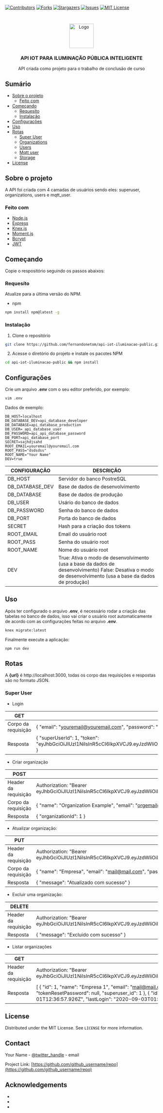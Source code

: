 <!-- PROJECT SHIELDS -->
<!--
*** I'm using markdown "reference style" links for readability.
*** Reference links are enclosed in brackets [ ] instead of parentheses ( ).
*** See the bottom of this document for the declaration of the reference variables
*** for contributors-url, forks-url, etc. This is an optional, concise syntax you may use.
*** https://www.markdownguide.org/basic-syntax/#reference-style-links
-->
[![Contributors][contributors-shield]][contributors-url]
[![Forks][forks-shield]][forks-url]
[![Stargazers][stars-shield]][stars-url]
[![Issues][issues-shield]][issues-url]
[![MIT License][license-shield]][license-url]
<!-- [![LinkedIn][linkedin-shield]][linkedin-url] -->



<!-- PROJECT LOGO -->
<br />
<p align="center">
  <a href="https://github.com/github_username/repo">
    <img src="images/logo.png" alt="Logo" width="80" height="80">
  </a>

  <h3 align="center">API IOT PARA ILUMINAÇÃO PÚBLICA INTELIGENTE</h3>

  <p align="center">
    API criada como projeto para o trabalho de conclusão de curso
  </p>
</p>



<!-- TABLE OF CONTENTS -->
## Sumário

* [Sobre o projeto](#sobre-o-projeto)
  * [Feito com](#feito-com)
* [Começando](#começando)
  * [Requesíto](#requesíto)
  * [Instalação](#instalação)
* [Configurações](#configurações)
* [Uso](#uso)
* [Rotas](#rotas)
  * [Super User](#super-user)
  * [Organizations](#sorganizations)
  * [Users](#users)
  * [Mqtt user](#mqtt-user)
  * [Storage](#storage)
* [License](#license)




<!-- ABOUT THE PROJECT -->
## Sobre o projeto

A API foi criada com 4 camadas de usuários sendo eles: superuser, organizations, users e mqtt_user.


### Feito com

* [Node.js](https://nodejs.org/en/)
* [Express](https://expressjs.com/)
* [Knex.js](http://knexjs.org/)
* [Moment.js](https://momentjs.com/)
* [Bcrypt](https://www.npmjs.com/package/bcrypt)
* [JWT](https://www.npmjs.com/package/jsonwebtoken)



<!-- GETTING STARTED -->
## Começando

Copie o respositório seguindo os passos abaixos:

### Requesíto

Atualize para a última versão do NPM.
* npm
```sh
npm install npm@latest -g
```

### Instalação
 
1. Clone o repositório
```sh
git clone https://github.com/fernandonetom/api-iot-iluminacao-public.git
```
2. Acesse o diretório do projeto e instale os pacotes NPM
```sh
cd api-iot-iluminacao-public && npm install
```

## Configurações

Crie um arquivo __.env__ com o seu editor preferido, por exemplo:
```sh
vim .env
```

Dados de exemplo:
```
DB_HOST=localhost
DB_DATABASE_DEV=api_database_developer
DB_DATABASE=api_database_production
DB_USER=_api_database_user
DB_PASSWORD=api_api_database_password
DB_PORT=api_database_port
SECRET=sajhdjsahd
ROOT_EMAIL=youremail@youremail.com
ROOT_PASS="dsdsdss"
ROOT_NAME="Your Name"
DEV=true
```

| CONFIGURAÇÃO    | DESCRIÇÃO                                                                                                                                                  |
|-----------------|------------------------------------------------------------------------------------------------------------------------------------------------------------|
| DB_HOST         | Servidor do banco PostreSQL                                                                                                                                |
| DB_DATABASE_DEV | Base de dados de desenvolvimento                                                                                                                           |
| DB_DATABASE     | Base de dados de produção                                                                                                                                  |
| DB_USER         | Usário do banco de dados                                                                                                                                   |
| DB_PASSWORD     | Senha do banco de dados                                                                                                                                    |
| DB_PORT         | Porta do banco de dados                                                                                                                                    |
| SECRET          | Hash para a criação dos tokens                                                                                                                             |
| ROOT_EMAIL      | Email do usuário root                                                                                                                                      |
| ROOT_PASS       | Senha do usuário root                                                                                                                                      |
| ROOT_NAME       | Nome do usuário root                                                                                                                                       |
| DEV             | True: Ativa o modo de desenvolvimento (usa a base da dados de desenvolvimento) False: Desativa o modo de desenvolvimento (usa a base da dados de produção) |

<!-- USAGE EXAMPLES -->
## Uso

Após ter configurado o arquivo __.env__, é necessário rodar a criação das tabelas no banco de dados, isso vai criar o usuário root automaticamente de acordo com as configurações feitas no arquivo __.env__.
```sh
knex migrate:latest
```

Finalmente execute a aplicação:
```sh
npm run dev
```


<!-- ROADMAP -->
## Rotas

A __{url}__ é http://localhost:3000, todas os corpo das requisições e respostas são no formato JSON.

### Super User
* Login

| GET                 | {url}/superuser/signin                                                                                                                                                                     |
|---------------------|--------------------------------------------------------------------------------------------------------------------------------------------------------------------------------------------|
| Corpo da requisição | { 	"email": "youremail@youremail.com", 	"password": "dsdsdss" }                                                                                                                              |
| Resposta            | {   "superUserId": 1,   "token": "eyJhbGciOiJIUzI1NiIsInR5cCI6IkpXVCJ9.eyJzdWIiOiIxMjM0NTY3ODkwIiwibmFtZSI6IkpvaG4gRG9lIiwiaWF0IjoxNTE2MjM5MDIyfQ.SflKxwRJSMeKKF2QT4fwpMeJf36POk6yJV_adQssw5c" } |


* Criar organização

| POST                 | {url}/superuser/organizations                                                                                                                                                       |
|----------------------|-------------------------------------------------------------------------------------------------------------------------------------------------------------------------------------|
| Header da requisição | Authorization: "Bearer eyJhbGciOiJIUzI1NiIsInR5cCI6IkpXVCJ9.eyJzdWIiOiIxMjM0NTY3ODkwIiwibmFtZSI6IkpvaG4gRG9lIiwiaWF0IjoxNTE2MjM5MDIyfQ.SflKxwRJSMeKKF2QT4fwpMeJf36POk6yJV_adQssw5c" |
| Corpo da requisição  | { 	"name": "Organization Example", 	"email": "orgemail@orgemail.com", 	"password": "pass", 	"superUserId": "1" }                                                                        |
| Resposta             | {   "organizationId": 1 }                                                                                                                                                           |

* Atualizar organização:

| PUT                  | {url}/superuser/organizations/{organizationId}                                                                                                                                      |
|----------------------|-------------------------------------------------------------------------------------------------------------------------------------------------------------------------------------|
| Header da requisição | Authorization: "Bearer eyJhbGciOiJIUzI1NiIsInR5cCI6IkpXVCJ9.eyJzdWIiOiIxMjM0NTY3ODkwIiwibmFtZSI6IkpvaG4gRG9lIiwiaWF0IjoxNTE2MjM5MDIyfQ.SflKxwRJSMeKKF2QT4fwpMeJf36POk6yJV_adQssw5c" |
| Corpo da requisição  | { 	"name": "Empresa", 	"email": "mail@mail.com", 	"password": "123" //Se deixado em branco não vai alterar a senha }                                                            |
| Resposta             | {   "message": "Atualizado com sucesso" }                                                                                                                                           |
* Excluir uma organização: 

| DELETE               | {url}/superuser/organizations/{organizationId}                                                                                                                                      |
|----------------------|-------------------------------------------------------------------------------------------------------------------------------------------------------------------------------------|
| Header da requisição | Authorization: "Bearer eyJhbGciOiJIUzI1NiIsInR5cCI6IkpXVCJ9.eyJzdWIiOiIxMjM0NTY3ODkwIiwibmFtZSI6IkpvaG4gRG9lIiwiaWF0IjoxNTE2MjM5MDIyfQ.SflKxwRJSMeKKF2QT4fwpMeJf36POk6yJV_adQssw5c" |
| Resposta             | {   "message": "Excluido com sucesso" }                                                                                                                                             |

* Listar organizações

| GET                  | {url}/superuser/organizations                                                                                                                                                                                                                                                                                                                                                                                                                                                                                                                  |
|----------------------|------------------------------------------------------------------------------------------------------------------------------------------------------------------------------------------------------------------------------------------------------------------------------------------------------------------------------------------------------------------------------------------------------------------------------------------------------------------------------------------------------------------------------------------------|
| Header da requisição | Authorization: "Bearer eyJhbGciOiJIUzI1NiIsInR5cCI6IkpXVCJ9.eyJzdWIiOiIxMjM0NTY3ODkwIiwibmFtZSI6IkpvaG4gRG9lIiwiaWF0IjoxNTE2MjM5MDIyfQ.SflKxwRJSMeKKF2QT4fwpMeJf36POk6yJV_adQssw5c"                                                                                                                                                                                                                                                                                                                                                            |
| Resposta             | [   {     "id": 1,     "name": "Empresa 1",     "email": "mail@mail.com",     "password": "$2b$10$.tHRDVLvNMIO",     "createdAt": "2020-09-01T12:36:57.926Z",     "lastLogin": "2020-09-03T01:24:45.000Z",     "tokenResetPassword": null,     "superuser_id": 1   },   {     "id": 2,     "name": "Empresa 2",     "email": "mail2@mail.com",     "password": "$2b$10$.tHRDVLvNMIO",     "createdAt": "2020-09-01T12:36:57.926Z",     "lastLogin": "2020-09-03T01:24:45.000Z",     "tokenResetPassword": null,     "superuser_id": 1   },  ]  |
<!-- LICENSE -->
## License

Distributed under the MIT License. See `LICENSE` for more information.



<!-- CONTACT -->
## Contact

Your Name - [@twitter_handle](https://twitter.com/twitter_handle) - email

Project Link: [https://github.com/github_username/repo](https://github.com/github_username/repo)



<!-- ACKNOWLEDGEMENTS -->
## Acknowledgements

* []()
* []()
* []()





<!-- MARKDOWN LINKS & IMAGES -->
<!-- https://www.markdownguide.org/basic-syntax/#reference-style-links -->
[contributors-shield]: https://img.shields.io/github/contributors/fernandonetom/api-iot-iluminacao-public.svg?style=flat-square
[contributors-url]: https://github.com/othneildrew/Best-README-Template/graphs/contributors
[forks-shield]: https://img.shields.io/github/forks/fernandonetom/api-iot-iluminacao-public.svg?style=flat-square
[forks-url]: https://github.com/othneildrew/Best-README-Template/network/members
[stars-shield]: https://img.shields.io/github/stars/fernandonetom/api-iot-iluminacao-public.svg?style=flat-square
[stars-url]: https://github.com/othneildrew/Best-README-Template/stargazers
[issues-shield]: https://img.shields.io/github/issues/fernandonetom/api-iot-iluminacao-public.svg?style=flat-square
[issues-url]: https://github.com/othneildrew/Best-README-Template/issues
[license-shield]: https://img.shields.io/github/license/fernandonetom/api-iot-iluminacao-public.svg?style=flat-square
[license-url]: https://github.com/othneildrew/Best-README-Template/blob/master/LICENSE.txt
[linkedin-shield]: https://img.shields.io/badge/-LinkedIn-black.svg?style=flat-square&logo=linkedin&colorB=555
[linkedin-url]: https://linkedin.com/in/othneildrew
[product-screenshot]: images/screenshot.png
